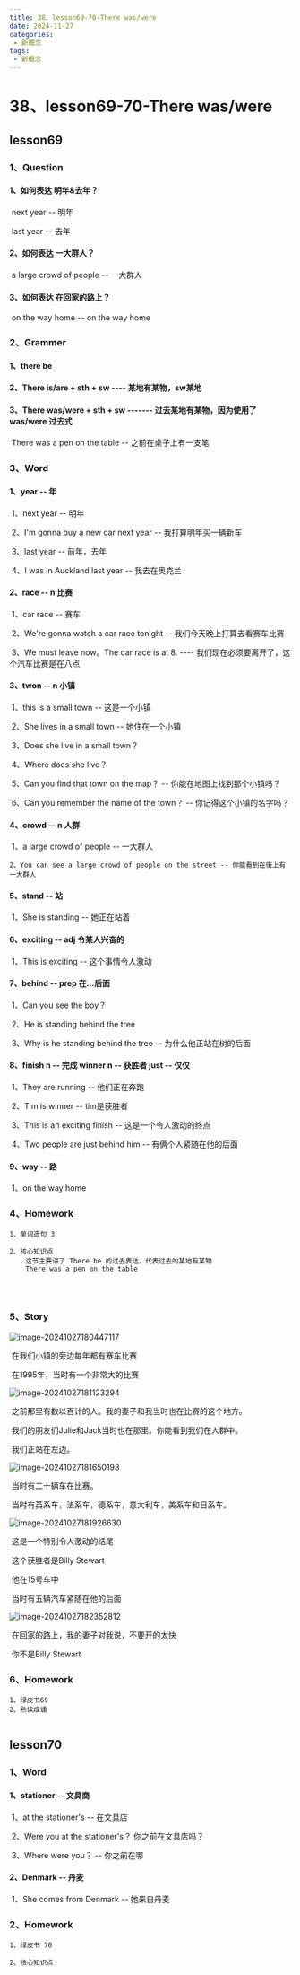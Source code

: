 ```yaml
---
title: 38、lesson69-70-There was/were
date: 2024-11-27
categories:
 - 新概念
tags:
 - 新概念
---
```




# 38、lesson69-70-There was/were



## lesson69



### 1、Question

#### 	1、如何表达 明年&去年？

​			next year -- 明年

​			last year -- 去年



#### 	2、如何表达 一大群人？

​			a large crowd of people -- 一大群人





#### 	3、如何表达  在回家的路上？

​			on the way home -- on the way home









### 2、Grammer

#### 	1、there be 



#### 	2、There is/are + sth + sw ---- 某地有某物，sw某地



#### 	3、There was/were + sth + sw -------  过去某地有某物，因为使用了was/were 过去式

​			There was a pen on the table -- 之前在桌子上有一支笔





### 3、Word

#### 	1、year -- 年

​	1、next year -- 明年

​	2、I'm gonna buy a new car next year -- 我打算明年买一辆新车

​	3、last year -- 前年，去年

​	4、I was in Auckland last year -- 我去在奥克兰



#### 	2、race -- n 比赛

​	1、car race -- 赛车

​	2、We're gonna watch a car race tonight -- 我们今天晚上打算去看赛车比赛

​	3、We must leave now。The car race is at 8. ---- 我们现在必须要离开了，这个汽车比赛是在八点





#### 	3、twon -- n 小镇

​	1、this is a small town -- 这是一个小镇

​	2、She lives in a small town -- 她住在一个小镇

​	3、Does she live in a small town？ 

​	4、Where does she live？

​	5、Can you find that town on the map？ -- 你能在地图上找到那个小镇吗？

​	6、Can you remember the name of the town？ -- 你记得这个小镇的名字吗？



#### 	4、crowd -- n 人群

​	1、a large crowd of people -- 一大群人

 	2、You can see a large crowd of people on the street -- 你能看到在街上有一大群人





#### 	5、stand -- 站

​	1、She is standing -- 她正在站着



#### 	6、exciting -- adj 令某人兴奋的

​	1、This is exciting -- 这个事情令人激动



#### 	7、behind -- prep 在...后面

​	1、Can you see the boy？

​	2、He is standing behind the tree

​	3、Why is he standing behind the tree -- 为什么他正站在树的后面



#### 	8、finish n -- 完成  winner n -- 获胜者 just -- 仅仅

​	1、They are running -- 他们正在奔跑

​	2、Tim is winner -- tim是获胜者

​	3、This is an exciting finish -- 这是一个令人激动的终点

​	4、Two people are just behind him -- 有俩个人紧随在他的后面



#### 	9、way -- 路

​	1、on the way home



### 4、Homework

```
1、单词造句 3

2、核心知识点
	这节主要讲了 There be 的过去表达，代表过去的某地有某物
	There was a pen on the table




```









### 5、Story

![image-20241027180447117](./../../.vuepress/public/images/image-20241027180447117.png)

​		在我们小镇的旁边每年都有赛车比赛

​		在1995年，当时有一个非常大的比赛



![image-20241027181123294](./../../.vuepress/public/images/image-20241027181123294.png)

​	之前那里有数以百计的人。我的妻子和我当时也在比赛的这个地方。

​	我们的朋友们Julie和Jack当时也在那里。你能看到我们在人群中。

​	我们正站在左边。



![image-20241027181650198](./../../.vuepress/public/images/image-20241027181650198.png)

​	当时有二十辆车在比赛。

​	当时有英系车，法系车，德系车，意大利车，美系车和日系车。



![image-20241027181926630](./../../.vuepress/public/images/image-20241027181926630.png)

​		这是一个特别令人激动的结尾

​		这个获胜者是Billy Stewart

​		他在15号车中

​		当时有五辆汽车紧随在他的后面



![image-20241027182352812](./../../.vuepress/public/images/image-20241027182352812.png)

​	在回家的路上，我的妻子对我说，不要开的太快

​	你不是Billy Stewart



### 6、Homework

```
1、绿皮书69
2、熟读成诵
 
```



## lesson70



### 1、Word

#### 	1、stationer -- 文具商

​	1、at the stationer's -- 在文具店

​	2、Were you at the stationer's？ 你之前在文具店吗？

​	3、Where were you？ -- 你之前在哪



#### 	2、Denmark -- 丹麦

​	1、She comes from Denmark -- 她来自丹麦



### 2、Homework

```
1、绿皮书 70

2、核心知识点

```























































































































